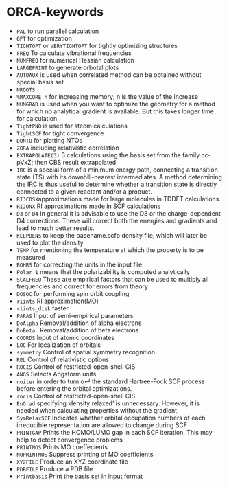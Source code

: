 # ORCA-keywords
- `PAL` to run parallel calculation
- `OPT` for optimization
- `TIGHTOPT` or `VERYTIGHTOPT` for tightly optimizing structures
- `FREQ` To calculate vibrational frequencies
- `NUMFREQ` for numerical Hessian calculation
- `LARGEPRINT` to generate orbotal plots
- `AUTOAUX` is used when correlated method can be obtained without special basis set
- `NROOTS`
- `%MAXCORE n` for increasing memory; n is the value of the increase
- `NUMGRAD` is used when you want to optimize the geometry for a method for which no analytical gradient is available. But this takes longer time for calculation.
- `TightPNO` is used for steom calculations
- `TightSCF` for tight convergence
- `DONTO` for plotting NTOs
- `ZORA` including relativistic correlation
- `EXTRAPOLATE(3)` 3 calculations using the basis set from the family cc-pVxZ; then CBS result extrapolated
- `IRC` is a special form of a minimum energy path, connecting a transition state (TS) with its downhill-nearest intermediates. A method determining the IRC is thus useful to determine whether a transition state is directly connected to a       given reactant and/or a product.
- `RIJCOSX`approximations made for large molecules in TDDFT calculations.
- `RIJONX` RI approximations made in SCF calculations
- `D3` or `D4` In general it is advisable to use the D3 or the charge-dependent D4 corrections. These will correct both the energies and gradients and lead to much better results.
- `KEEPDENS` to keep the basename.scfp density file, which will later be used to plot the density
- `TEMP` for mentioning the temperature at which the property is to be measured
- `BOHRS` for correcting the units in the input file
- `Polar 1` means that the polarizability is computed analytically
- `SCALFREQ` These are empirical factors that can be used to multiply all frequencies and correct for errors from theory 
- `DOSOC` for performing spin orbit coupling
- `riints` RI approximation(MO)
- `riints_disk` faster
- `PARAS` Input of semi-empirical parameters
- `DoAlpha` Removal/addition of alpha electrons
- `DoBeta ` Removal/addition of beta electrons
- `COORDS` Input of atomic coordinates
- `LOC` For localization of orbitals
- `symmetry` Control of spatial symmetry recognition
- `REL` Control of relativistic options
- `ROCIS` Control of restricted-open-shell CIS
- `ANGS` Selects Angstorm units
- `noiter` in order to turn o↵ the standard Hartree-Fock SCF process before entering the orbital optimizations.
- `rocis` Control of restricted-open-shell CIS
- `EnGrad` specifying ’density relaxed’ is unnecessary. However, it is needed when calculating properties without the gradient.
- `SymRelaxSCF` Indicates whether orbital occupation numbers of each irreducible representation are allowed to change during SCF
- `PRINTGAP` Prints the HOMO/LUMO gap in each SCF iteration. This may help to detect convergence problems
- `PRINTMOS` Prints MO coeffecients
- `NOPRINTMOS` Suppress printing of MO coefficients
-  `XYZFILE`  Produce an XYZ coordinate file
-  `PDBFILE`  Produce a PDB file
-  `Printbasis` Print the basis set in input format
